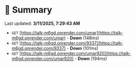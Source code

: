 # 📖 Summary
Last updated: **3/11/2025, 7:29:43 AM**

- `GET` [https://talk-m6gd.onrender.com/umar](https://talk-m6gd.onrender.com/umar) - **Down** (148ms)
- `GET` [https://talk-m6gd.onrender.com/9337](https://talk-m6gd.onrender.com/9337) - **Down** (101ms)
- `GET` [https://talk-m6gd.onrender.com/umar920](https://talk-m6gd.onrender.com/umar920) - **Down** (194ms)
